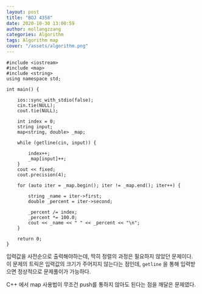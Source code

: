```yaml
---
layout: post
title: "BOJ 4358"
date: 2020-10-30 13:00:59
author: mollangzzang
categories: Algorithm
tags: Algorithm map
cover: "/assets/algorithm.png"
---
```


```
#include <iostream>
#include <map>
#include <string>
using namespace std;

int main() {

	ios::sync_with_stdio(false);
	cin.tie(NULL);
	cout.tie(NULL);

	int index = 0;
	string input;
	map<string, double> _map;

	while (getline(cin, input)) {

		index++;
		_map[input]++;
	}
	cout << fixed;
	cout.precision(4);

	for (auto iter = _map.begin(); iter != _map.end(); iter++) {

		string _name = iter->first;
		double _percent = iter->second;

		_percent /= index;
		_percent *= 100.0;
		cout << _name << " " << _percent << "\n";
	}

	return 0;
}

```

입력값을 사전순으로 출력해야하는데, 딱히 정렬의 과정은 필요하지 않았던 문제이다.
이 문제의 트릭은 입력값의 크기가 주어지지 않는다는 점인데, `getline` 을 통해 입력받으면 정상적으로 문제풀이가 가능하다.

C++ 에서 map 사용법이 무조건 push를 통하지 않아도 된다는 점을 깨달은 문제였다.
